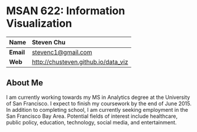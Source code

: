 # MSAN 622: Information Visualization

Name  | Steven Chu
--- | :---
**Email** | stevenc1@gmail.com
**Web** | http://chusteven.github.io/data_viz

## About Me

I am currently working towards my MS in Analytics degree at the University of San Francisco. I expect to finish my coursework by the end of June 2015. In addition to completing school, I am currently seeking employment in the San Francisco Bay Area. Potential fields of interest include healthcare, public policy, education, technology, social media, and entertainment.
